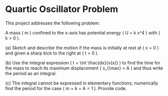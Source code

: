 # Quartic Oscillator Problem

This project addresses the following problem:

A mass \( m \) confined to the x-axis has potential energy \( U = k x^4 \) with \( k > 0 \).

(a) Sketch and describe the motion if the mass is initially at rest at \( x = 0 \) and given a sharp kick to the right at \( t = 0 \).

(b) Use the integral expression \( t = \int \frac{dx}{v(x)} \) to find the time for the mass to reach its maximum displacement \( x_{\max} = A \) and thus write the period as an integral.

(c) The integral cannot be expressed in elementary functions; numerically find the period for the case \( m = k = A = 1 \). Provide code.
